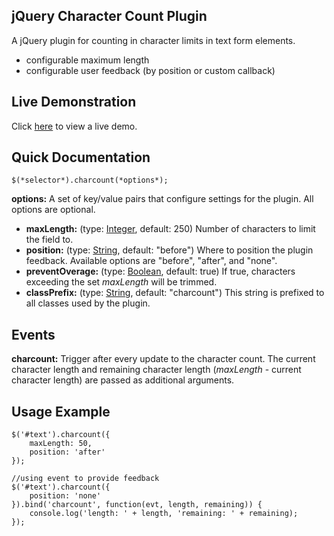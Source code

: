 jQuery Character Count Plugin
-----------------------------
A jQuery plugin for counting in character limits in text form elements.

* configurable maximum length
* configurable user feedback (by position or custom callback)

Live Demonstration
------------------
Click [here](http://craigmccoy.github.com/jquery-charcount/) to view a live demo.

Quick Documentation
-------------------
	$(*selector*).charcount(*options*);

**options:** A set of key/value pairs that configure settings for the plugin.  All options are optional.

* **maxLength:** (type: [Integer](http://docs.jquery.com/Types#Integer), default: 250) Number of characters to limit the field to.
* **position:** (type: [String](http://docs.jquery.com/Types#String), default: "before") Where to position the plugin feedback.  Available options are "before", "after", and "none".
* **preventOverage:** (type: [Boolean](http://docs.jquery.com/Types#Boolean), default: true) If true, characters exceeding the set *maxLength* will be trimmed.
* **classPrefix:** (type: [String](http://docs.jquery.com/Types#String), default: "charcount") This string is prefixed to all classes used by the plugin.

Events
------
**charcount:** Trigger after every update to the character count.  The current character length and remaining character length (*maxLength* - current character length) are passed as additional arguments. 

Usage Example
-------------
	$('#text').charcount({
		maxLength: 50,
		position: 'after'
	});
	
	//using event to provide feedback
	$('#text').charcount({
		position: 'none'
	}).bind('charcount', function(evt, length, remaining)) { 
		console.log('length: ' + length, 'remaining: ' + remaining);
	});
